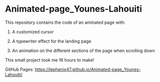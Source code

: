 # Animated-page_Younes-Lahouiti
This repository contains the code of an animated page with:

1. A customized cursor

2. A typewriter effect for the landing page

3. An animation on the different sections of the page when scrolling down

This small project took me 16 hours to make!

GitHub Pages: https://lephenix47.github.io/Animated-page_Younes-Lahouiti/
